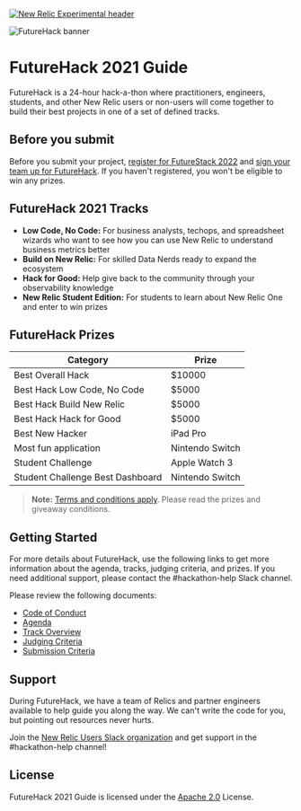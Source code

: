[![New Relic Experimental header](https://github.com/newrelic/opensource-website/raw/master/src/images/categories/Experimental.png)](https://opensource.newrelic.com/oss-category/#new-relic-experimental)

![FutureHack banner](https://github.com/newrelic-experimental/futurehack/blob/main/images/fh-form-banner.png)

# FutureHack 2021 Guide

FutureHack is a 24-hour hack-a-thon where practitioners, engineers, students, and other New Relic users or non-users will come together to build their best projects in one of a set of defined tracks.

## Before you submit

Before you submit your project, [register for FutureStack 2022](https://newrelic.com/futurestack) and [sign your team up for FutureHack](https://docs.google.com/forms/d/e/1FAIpQLSd-VG61vO3WbCza51Qsv7nsofBGvAtXVLR9XsPZOwhjKCWTOw/viewform). If you haven't registered, you won't be eligible to win any prizes.

## FutureHack 2021 Tracks

- **Low Code, No Code:** For business analysts, techops, and spreadsheet wizards who want to see how you can use New Relic to understand business metrics better
- **Build on New Relic:** For skilled Data Nerds ready to expand the ecosystem
- **Hack for Good:** Help give back to the community through your observability knowledge
- **New Relic Student Edition:** For students to learn about New Relic One and enter to win prizes

## FutureHack Prizes

| Category | Prize |
|---|---|
| Best Overall Hack | $10000 |
| Best Hack Low Code, No Code | $5000 |
| Best Hack Build New Relic | $5000 |
| Best Hack Hack for Good | $5000 |
| Best New Hacker | iPad Pro |
| Most fun application | Nintendo Switch |
| Student Challenge | Apple Watch 3 |
| Student Challenge Best Dashboard | Nintendo Switch |

> **Note:** [Terms and conditions apply](https://newrelic.com/futurestack/terms-and-conditions-giveaway). Please read the prizes and giveaway conditions.

## Getting Started

For more details about FutureHack, use the following links to get more information about the agenda, tracks, judging criteria, and prizes.  If you need additional support, please contact the #hackathon-help Slack channel.

Please review the following documents:

- [Code of Conduct](../CODE_OF_CONDUCT.md)
- [Agenda](Agenda.md)
- [Track Overview](TrackOverview.md)
- [Judging Criteria](JudgingCriteria.md)
- [Submission Criteria](SubmissionCriteria.md)

## Support

During FutureHack, we have a team of Relics and partner engineers available to help guide you along the way. We can't write the code for you, but pointing out resources never hurts.

Join the [New Relic Users Slack organization](https://join.slack.com/t/newrelicusers/shared_invite/zt-dh3gka4g-hxFc2GZ4PTXnarex27ZbUQ) and get support in the #hackathon-help channel!

## License

FutureHack 2021 Guide is licensed under the [Apache 2.0](http://apache.org/licenses/LICENSE-2.0.txt) License.

